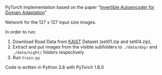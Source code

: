 PyTorch implementation based on the paper "[Invertible Autoencoder for Domain Adaptation](https://www.mdpi.com/2079-3197/7/2/20/htm)"

Network for the 127 x 127 input size images.

In order to run: 
1. Download Road Data from [KAIST](https://soonminhwang.github.io/rgbt-ped-detection/ "Download speeds are horrible, look for the OneDrive Link") Dataset (set01.zip and set04.zip), 
2. Extract and put images from the visible subfolders to  ```./data/day/``` and ```./data/night/``` folders respectively
3. Run ```train.py```

Code is written in Python 3.8 with PyTorch 1.8.0
